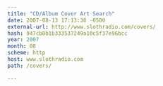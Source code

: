 ```yaml
---
title: "CD/Album Cover Art Search"
date: 2007-08-13 17:13:38 -0500
external-url: http://www.slothradio.com/covers/
hash: 947cb0b1b333537249a10c5f37e96bcc
year: 2007
month: 08
scheme: http
host: www.slothradio.com
path: /covers/

---
```



